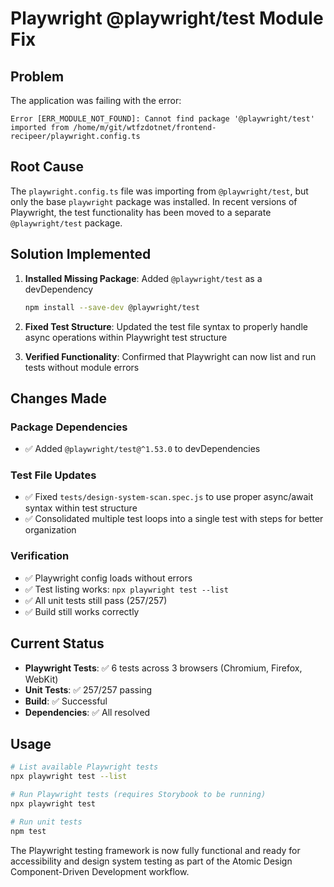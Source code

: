 # Playwright @playwright/test Module Fix

## Problem
The application was failing with the error:
```
Error [ERR_MODULE_NOT_FOUND]: Cannot find package '@playwright/test' imported from /home/m/git/wtfzdotnet/frontend-recipeer/playwright.config.ts
```

## Root Cause
The `playwright.config.ts` file was importing from `@playwright/test`, but only the base `playwright` package was installed. In recent versions of Playwright, the test functionality has been moved to a separate `@playwright/test` package.

## Solution Implemented
1. **Installed Missing Package**: Added `@playwright/test` as a devDependency
   ```bash
   npm install --save-dev @playwright/test
   ```

2. **Fixed Test Structure**: Updated the test file syntax to properly handle async operations within Playwright test structure

3. **Verified Functionality**: Confirmed that Playwright can now list and run tests without module errors

## Changes Made

### Package Dependencies
- ✅ Added `@playwright/test@^1.53.0` to devDependencies

### Test File Updates
- ✅ Fixed `tests/design-system-scan.spec.js` to use proper async/await syntax within test structure
- ✅ Consolidated multiple test loops into a single test with steps for better organization

### Verification
- ✅ Playwright config loads without errors
- ✅ Test listing works: `npx playwright test --list`
- ✅ All unit tests still pass (257/257)
- ✅ Build still works correctly

## Current Status
- **Playwright Tests**: ✅ 6 tests across 3 browsers (Chromium, Firefox, WebKit)
- **Unit Tests**: ✅ 257/257 passing
- **Build**: ✅ Successful
- **Dependencies**: ✅ All resolved

## Usage
```bash
# List available Playwright tests
npx playwright test --list

# Run Playwright tests (requires Storybook to be running)
npx playwright test

# Run unit tests
npm test
```

The Playwright testing framework is now fully functional and ready for accessibility and design system testing as part of the Atomic Design Component-Driven Development workflow.

